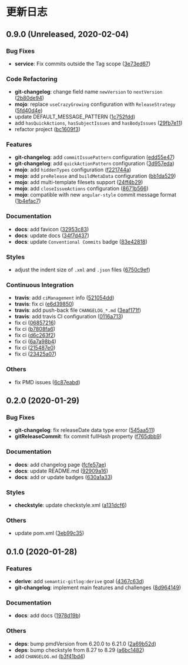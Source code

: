 # 更新日志

## 0.9.0 (Unreleased, 2020-02-04)

### Bug Fixes

- **service**: Fix commits outside the Tag scope ([3e73ed67](https://github.com/ymind/maven-semantic-gitlog/commit/3e73ed67d73d781474eddf50bfe2a170ba35ce9b))


### Code Refactoring

- **git-changelog**: change field name `newVersion` to `nextVersion` ([2b80de94](https://github.com/ymind/maven-semantic-gitlog/commit/2b80de941ef1bc245a47f9a1c0920b106b847936))
- **mojo**: replace `useCrazyGrowing` configuration with `ReleaseStrategy` ([5fd40d4e](https://github.com/ymind/maven-semantic-gitlog/commit/5fd40d4eaa57dd9ec5bb36e5e25691e9e1874275))
- update DEFAULT_MESSAGE_PATTERN ([1c752fdd](https://github.com/ymind/maven-semantic-gitlog/commit/1c752fdd0dc3015a37121e03d0f02789df91f8c2))
- add `hasQuickActions`, `hasSubjectIssues` and `hasBodyIssues` ([29fb7e11](https://github.com/ymind/maven-semantic-gitlog/commit/29fb7e119b054fe7a748fca48b6b2556bf4a5de3))
- refactor project ([bc1609f3](https://github.com/ymind/maven-semantic-gitlog/commit/bc1609f3755c8613e02fddb57a1d674ded373d47))


### Features

- **git-changelog**: add `commitIssuePattern` configuration ([edd55e47](https://github.com/ymind/maven-semantic-gitlog/commit/edd55e47eba382f91e3d79dbb0ff3a6b9cfea905))
- **git-changelog**: add `quickActionPattern` configuration ([3d957eda](https://github.com/ymind/maven-semantic-gitlog/commit/3d957edab53e1f50d95cac6d3b0b19b0719efcf6))
- **mojo**: add `hiddenTypes` configuration ([f221744a](https://github.com/ymind/maven-semantic-gitlog/commit/f221744aba00072be3fb432c86aea921e6cea3db))
- **mojo**: add `preRelease` and `buildMetaData` configuration ([bb1da529](https://github.com/ymind/maven-semantic-gitlog/commit/bb1da529c03b0dd572669b127aa4ca056851245a))
- **mojo**: add multi-template filesets support ([24ff4b29](https://github.com/ymind/maven-semantic-gitlog/commit/24ff4b29d63e9fa78f5677bc067fbc9a6d5d485c))
- **mojo**: add `closeIssueActions` configuration ([8671b566](https://github.com/ymind/maven-semantic-gitlog/commit/8671b5665f1e12a758be474d0f68b5c22fdf8371))
- **mojo**: compatible with new `angular-style` commit message format ([1b4efac7](https://github.com/ymind/maven-semantic-gitlog/commit/1b4efac7649ec56f345da1c7735ed40707e4761b))


### Documentation

- **docs**: add favicon ([32953c83](https://github.com/ymind/maven-semantic-gitlog/commit/32953c8327ed12f99d04a3e64acf57d0095d4bc0))
- **docs**: update docs ([34f7d437](https://github.com/ymind/maven-semantic-gitlog/commit/34f7d4379fc69e0d3ba0dfc7d065a8e4c859d7d8))
- **docs**: update `Conventional Commits` badge ([83e42818](https://github.com/ymind/maven-semantic-gitlog/commit/83e42818c8a3693214884787144bce0e99f988d2))


### Styles

- adjust the indent size of `.xml` and `.json` files ([6750c9ef](https://github.com/ymind/maven-semantic-gitlog/commit/6750c9ef5cec141c61defe3d63570b8b4a824de5))


### Continuous Integration

- **travis**: add `ciManagement` info ([521054dd](https://github.com/ymind/maven-semantic-gitlog/commit/521054dd7980f25c3b737e7055f7b322d4507bbc))
- **travis**: fix ci ([e6d39850](https://github.com/ymind/maven-semantic-gitlog/commit/e6d39850936933f5f08f253ae314fa0e78ae749c))
- **travis**: add push-back file `CHANGELOG_*.md` ([3eaf171f](https://github.com/ymind/maven-semantic-gitlog/commit/3eaf171f44e52eb174ba17ea1fb8bb99853adfb8))
- **travis**: add travis CI configuration ([0116a713](https://github.com/ymind/maven-semantic-gitlog/commit/0116a713f015f6a05532f11cca17467137dcda81))
- fix ci ([06857216](https://github.com/ymind/maven-semantic-gitlog/commit/0685721645fae186c35c1ca02d3622f5742a3720))
- fix ci ([b7808fa6](https://github.com/ymind/maven-semantic-gitlog/commit/b7808fa6e92ef40bf09ac48dad96b31472835867))
- fix ci ([d6c263f2](https://github.com/ymind/maven-semantic-gitlog/commit/d6c263f2e6565241fcfc7a2b30c4bb80ff4f7ce2))
- fix ci ([6a7a98b4](https://github.com/ymind/maven-semantic-gitlog/commit/6a7a98b4e997d1fc5f9e101c250ea32072592f4f))
- fix ci ([215487e0](https://github.com/ymind/maven-semantic-gitlog/commit/215487e085122c3f254cf703b461cae5a255c8cb))
- fix ci ([23425a07](https://github.com/ymind/maven-semantic-gitlog/commit/23425a0729e71ce49ed74cd70883647bc2b101d4))


### Others

- fix PMD issues ([6c87eabd](https://github.com/ymind/maven-semantic-gitlog/commit/6c87eabd7745045ac08f7a529f304bdc5d2c54cc))


## 0.2.0 (2020-01-29)

### Bug Fixes

- **git-changelog**: fix releaseDate data type error ([545aa511](https://github.com/ymind/maven-semantic-gitlog/commit/545aa511aefb5bbd02b78b73fa37a6f69cf6d1e7))
- **gitReleaseCommit**: fix commit fullHash property ([f765dbb9](https://github.com/ymind/maven-semantic-gitlog/commit/f765dbb9aeb77eb731e5b787e13bb471ad0abbdf))


### Documentation

- **docs**: add changelog page ([fcfe57ae](https://github.com/ymind/maven-semantic-gitlog/commit/fcfe57ae6ba5f79ef132446c55460af582940895))
- **docs**: update README.md ([92909a16](https://github.com/ymind/maven-semantic-gitlog/commit/92909a164b611c242721b2ad0643f5549aabd32e))
- **docs**: add or update badges ([630a1a33](https://github.com/ymind/maven-semantic-gitlog/commit/630a1a33adc4e76370502f0d842a2c50beeb3234))


### Styles

- **checkstyle**: update checkstyle.xml ([a131dcf6](https://github.com/ymind/maven-semantic-gitlog/commit/a131dcf6e3b92af8048e5c7d2dc2546b86633ce2))


### Others

- update pom.xml ([3eb99c35](https://github.com/ymind/maven-semantic-gitlog/commit/3eb99c357e7c2736771a1081aa29f38e62f89885))


## 0.1.0 (2020-01-28)

### Features

- **derive**: add `semantic-gitlog:derive` goal ([4367c63d](https://github.com/ymind/maven-semantic-gitlog/commit/4367c63de29e56fa40044341ac0273a622a4b6b8))
- **git-changelog**: implement main features and challenges ([8d964149](https://github.com/ymind/maven-semantic-gitlog/commit/8d9641496af9c52ef39540c32980e3732c878ca7))


### Documentation

- **docs**: add docs ([1978d19b](https://github.com/ymind/maven-semantic-gitlog/commit/1978d19b1c381784153787fa6a0f5673bdab8336))


### Others

- **deps**: bump pmdVersion from 6.20.0 to 6.21.0 ([2a69b52d](https://github.com/ymind/maven-semantic-gitlog/commit/2a69b52d9052b60c4a515063bcb2c39d6a4f9511))
- **deps**: bump checkstyle from 8.27 to 8.29 ([a6bc1482](https://github.com/ymind/maven-semantic-gitlog/commit/a6bc148222fe161f8a5315f4378c97964df6057d))
- add `CHANGELOG.md` ([b3f41bd4](https://github.com/ymind/maven-semantic-gitlog/commit/b3f41bd49b6b7d02a2ae33f7a8833524e072d590))

